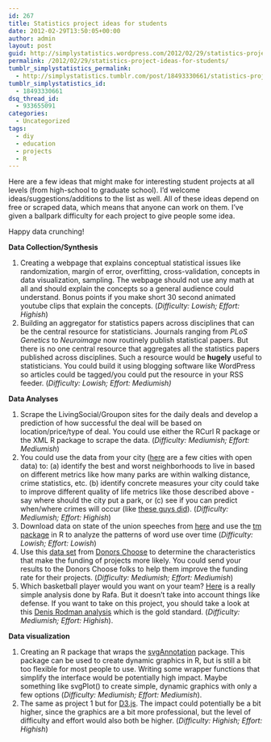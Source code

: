 ```yaml
---
id: 267
title: Statistics project ideas for students
date: 2012-02-29T13:50:05+00:00
author: admin
layout: post
guid: http://simplystatistics.wordpress.com/2012/02/29/statistics-project-ideas-for-students
permalink: /2012/02/29/statistics-project-ideas-for-students/
tumblr_simplystatistics_permalink:
  - http://simplystatistics.tumblr.com/post/18493330661/statistics-project-ideas-for-students
tumblr_simplystatistics_id:
  - 18493330661
dsq_thread_id:
  - 933655091
categories:
  - Uncategorized
tags:
  - diy
  - education
  - projects
  - R
---
```

Here are a few ideas that might make for interesting student projects at all levels (from high-school to graduate school). I&#8217;d welcome ideas/suggestions/additions to the list as well. All of these ideas depend on free or scraped data, which means that anyone can work on them. I&#8217;ve given a ballpark difficulty for each project to give people some idea.

Happy data crunching!

**Data Collection/Synthesis**

  1. Creating a webpage that explains conceptual statistical issues like randomization, margin of error, overfitting, cross-validation, concepts in data visualization, sampling. The webpage should not use any math at all and should explain the concepts so a general audience could understand. Bonus points if you make short 30 second animated youtube clips that explain the concepts. (_Difficulty: Lowish; Effort: Highish_)
  2. Building an aggregator for statistics papers across disciplines that can be the central resource for statisticians. Journals ranging from _PLoS Genetics_ to _Neuroimage_ now routinely publish statistical papers. But there is no one central resource that aggregates all the statistics papers published across disciplines. Such a resource would be **hugely** useful to statisticians. You could build it using blogging software like WordPress so articles could be tagged/you could put the resource in your RSS feeder. (_Difficulty: Lowish; Effort: Mediumish)_

**Data Analyses**

  1. Scrape the LivingSocial/Groupon sites for the daily deals and develop a prediction of how successful the deal will be based on location/price/type of deal. You could use either the RCurl R package or the XML R package to scrape the data. (_Difficulty: Mediumish; Effort: Mediumish_)
  2. You could use the data from your city (<a href="http://simplystatistics.tumblr.com/post/15182715327/list-of-cities-states-with-open-data-help-me-find" target="_blank">here</a> are a few cities with open data) to: (a) identify the best and worst neighborhoods to live in based on different metrics like how many parks are within walking distance, crime statistics, etc. (b) identify concrete measures your city could take to improve different quality of life metrics like those described above - say where should the city put a park, or (c) see if you can predict when/where crimes will occur (like <a href="http://simplystatistics.tumblr.com/post/15628138349/statistical-crime-fighter" target="_blank">these guys did</a>). (_Difficulty: Mediumish; Effort: Highish_)
  3. Download data on state of the union speeches from <a href="http://stateoftheunion.onetwothree.net/texts/index.html" target="_blank">here</a> and use the <a href="http://cran.r-project.org/web/packages/tm/index.html" target="_blank">tm package</a> in R to analyze the patterns of word use over time (_Difficulty: Lowish; Effort: Lowish_)
  4. Use this <a href="http://www.factual.com/t/1fKxck/DonorsChooseorg_Projects" target="_blank">data set</a> from <a href="http://www.donorschoose.org/" target="_blank">Donors Choose</a> to determine the characteristics that make the funding of projects more likely. You could send your results to the Donors Choose folks to help them improve the funding rate for their projects. (_Difficulty: Mediumish; Effort: Mediumish_) 
  5. Which basketball player would you want on your team? <a href="http://simplystatistics.tumblr.com/post/16974142373/why-dont-we-hear-more-about-adrian-dantley-on-espn" target="_blank">Here</a> is a really simple analysis done by Rafa. But it doesn&#8217;t take into account things like defense. If you want to take on this project, you should take a look at this <a href="http://skepticalsports.com/?page_id=1222" target="_blank">Denis Rodman analysis</a> which is the gold standard. (_Difficulty: Mediumish; Effort: Highish_).

**Data visualization**

  1. Creating an R package that wraps the <a href="http://www.omegahat.org/SVGAnnotation/" target="_blank">svgAnnotation</a> package. This package can be used to create dynamic graphics in R, but is still a bit too flexible for most people to use. Writing some wrapper functions that simplify the interface would be potentially high impact. Maybe something like svgPlot() to create simple, dynamic graphics with only a few options (_Difficulty: Mediumish; Effort: Mediumish_). 
  2. The same as project 1 but for <a href="http://mbostock.github.com/d3/" target="_blank">D3.js</a>. The impact could potentially be a bit higher, since the graphics are a bit more professional, but the level of difficulty and effort would also both be higher. (_Difficulty: Highish; Effort: Highish_)